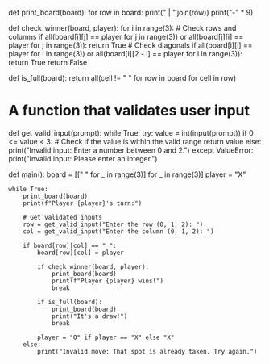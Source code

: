 def print_board(board):
    for row in board:
        print(" | ".join(row))
        print("-" * 9)

def check_winner(board, player):
    for i in range(3):
        # Check rows and columns
        if all(board[i][j] == player for j in range(3)) or all(board[j][i] == player for j in range(3)):
            return True
    # Check diagonals
    if all(board[i][i] == player for i in range(3)) or all(board[i][2 - i] == player for i in range(3)):
        return True
    return False

def is_full(board):
    return all(cell != " " for row in board for cell in row)
# A function that validates user input
def get_valid_input(prompt):
    while True:
        try:
            value = int(input(prompt))
            if 0 <= value < 3:  # Check if the value is within the valid range
                return value
            else:
                print("Invalid input: Enter a number between 0 and 2.")
        except ValueError:
            print("Invalid input: Please enter an integer.")

def main():
    board = [[" " for _ in range(3)] for _ in range(3)]
    player = "X"

    while True:
        print_board(board)
        print(f"Player {player}'s turn:")

        # Get validated inputs
        row = get_valid_input("Enter the row (0, 1, 2): ")
        col = get_valid_input("Enter the column (0, 1, 2): ")

        if board[row][col] == " ":
            board[row][col] = player

            if check_winner(board, player):
                print_board(board)
                print(f"Player {player} wins!")
                break

            if is_full(board):
                print_board(board)
                print("It's a draw!")
                break

            player = "O" if player == "X" else "X"
        else:
            print("Invalid move: That spot is already taken. Try again.")

